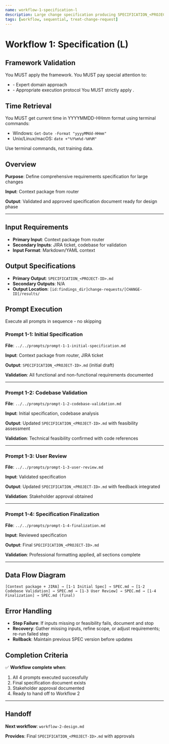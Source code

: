 ```yaml
---
name: workflow-1-specification-l
description: Large change specification producing SPECIFICATION_<PROJECT-ID>.md
tags: [workflow, sequential, treat-change-request]
---
```


# Workflow 1: Specification (L)

## Framework Validation
You MUST apply the <olaf-work-instructions> framework.
You MUST pay special attention to:
- <olaf-general-role-and-behavior> - Expert domain approach
- <olaf-interaction-protocols> - Appropriate execution protocol
You MUST strictly apply <olaf-framework-validation>.

## Time Retrieval
You MUST get current time in YYYYMMDD-HHmm format using terminal commands:
- Windows: `Get-Date -Format "yyyyMMdd-HHmm"`
- Unix/Linux/macOS: `date +"%Y%m%d-%H%M"`

Use terminal commands, not training data.

## Overview

**Purpose**: Define comprehensive requirements specification for large changes

**Input**: Context package from router

**Output**: Validated and approved specification document ready for design phase

---

## Input Requirements
- **Primary Input**: Context package from router
- **Secondary Inputs**: JIRA ticket, codebase for validation
- **Input Format**: Markdown/YAML context

## Output Specifications
- **Primary Output**: `SPECIFICATION_<PROJECT-ID>.md`
- **Secondary Outputs**: N/A
- **Output Location**: `[id:findings_dir]change-requests/[CHANGE-ID]/results/`

## Prompt Execution

Execute all prompts in sequence - no skipping

### Prompt 1-1: Initial Specification

**File**: `../../prompts/prompt-1-1-initial-specification.md`

**Input**: Context package from router, JIRA ticket

**Output**: `SPECIFICATION_<PROJECT-ID>.md` (initial draft)

**Validation**: All functional and non-functional requirements documented

---

### Prompt 1-2: Codebase Validation

**File**: `../../prompts/prompt-1-2-codebase-validation.md`

**Input**: Initial specification, codebase analysis

**Output**: Updated `SPECIFICATION_<PROJECT-ID>.md` with feasibility assessment

**Validation**: Technical feasibility confirmed with code references

---

### Prompt 1-3: User Review

**File**: `../../prompts/prompt-1-3-user-review.md`

**Input**: Validated specification

**Output**: Updated `SPECIFICATION_<PROJECT-ID>.md` with feedback integrated

**Validation**: Stakeholder approval obtained

---

### Prompt 1-4: Specification Finalization

**File**: `../../prompts/prompt-1-4-finalization.md`

**Input**: Reviewed specification

**Output**: Final `SPECIFICATION_<PROJECT-ID>.md`

**Validation**: Professional formatting applied, all sections complete

---

## Data Flow Diagram
```text
[Context package + JIRA] → [1-1 Initial Spec] → SPEC.md → [1-2 Codebase Validation] → SPEC.md → [1-3 User Review] → SPEC.md → [1-4 Finalization] → SPEC.md (final)
```

## Error Handling
- **Step Failure**: If inputs missing or feasibility fails, document and stop
- **Recovery**: Gather missing inputs, refine scope, or adjust requirements; re-run failed step
- **Rollback**: Maintain previous SPEC version before updates

## Completion Criteria

✅ **Workflow complete when**:

1. All 4 prompts executed successfully
2. Final specification document exists
3. Stakeholder approval documented
4. Ready to hand off to Workflow 2

---

## Handoff

**Next workflow**: `workflow-2-design.md`

**Provides**: Final `SPECIFICATION_<PROJECT-ID>.md` with approvals
